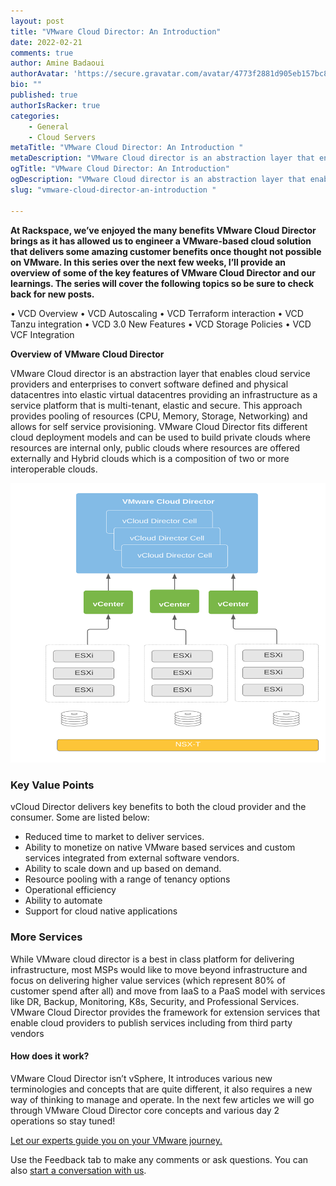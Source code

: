```yaml
---
layout: post
title: "VMware Cloud Director: An Introduction"
date: 2022-02-21
comments: true
author: Amine Badaoui
authorAvatar: 'https://secure.gravatar.com/avatar/4773f2881d905eb157bc8ad84c69f6f7'
bio: ""
published: true
authorIsRacker: true
categories:
    - General
    - Cloud Servers
metaTitle: "VMware Cloud Director: An Introduction "
metaDescription: "VMware Cloud director is an abstraction layer that enables cloud service providers and enterprises to convert software defined and physical datacentres into elastic virtual datacentres providing an infrastructure as a service platform that is multi-tenant, elastic and secure."
ogTitle: "VMware Cloud Director: An Introduction"
ogDescription: "VMware Cloud director is an abstraction layer that enables cloud service providers and enterprises to convert software defined and physical datacentres into elastic virtual datacentres providing an infrastructure as a service platform that is multi-tenant, elastic and secure.  "
slug: "vmware-cloud-director-an-introduction "

---
```

**At Rackspace, we’ve enjoyed the many benefits VMware Cloud Director brings as it has allowed us to engineer a VMware-based cloud solution that delivers some amazing customer benefits once thought not possible on VMware. In this series over the next few weeks, I’ll provide an overview of some of the key features of VMware Cloud Director and our learnings. The series will cover the following topics so be sure to check back for new posts.**

<!--more-->

•	VCD Overview
•	VCD Autoscaling
•	VCD Terraform interaction
•	VCD Tanzu integration
•	VCD 3.0 New Features
•	VCD Storage Policies
•	VCD VCF Integration



**Overview of VMware Cloud Director**

VMware Cloud director is an abstraction layer that enables cloud service providers and enterprises to convert software defined and physical datacentres into elastic virtual datacentres providing an infrastructure as a service platform that is multi-tenant, elastic and secure. This approach provides pooling of resources (CPU, Memory, Storage, Networking) and allows for self service provisioning. VMware Cloud Director fits different cloud deployment models and can be used to build private clouds where resources are internal only, public clouds where resources are offered externally and Hybrid clouds which is a composition of two or more interoperable clouds. 

<img src=Picture1.png title="vmware cloud director" alt="vmware cloud director">

### Key Value Points


vCloud Director delivers key benefits to both the cloud provider and the consumer. Some are listed below: 
   
-	Reduced time to market to deliver services. 
-	Ability to monetize on native VMware based services and custom services integrated from external software vendors.
-	Ability to scale down and up based on demand. 
-	Resource pooling with a range of tenancy options
-	 Operational efficiency 
-	Ability to automate 
-	Support for cloud native applications 

### More Services

While VMware cloud director is a best in class platform for delivering infrastructure, most MSPs would like to move beyond infrastructure and focus on delivering higher value services (which represent 80% of customer spend after all) and move from IaaS to a PaaS model with services like DR, Backup, Monitoring, K8s, Security, and Professional Services. VMware Cloud Director provides the framework for extension services that enable cloud providers to publish services including from third party vendors

#### How does it work?


VMware Cloud Director isn’t vSphere, It introduces various new terminologies and concepts that are quite different, it also requires a new way of thinking to manage and operate. In the next few articles we will go through VMware Cloud Director core concepts and various day 2 operations so stay tuned!


<a class="cta red" id="cta" href="https://www.rackspace.com/cloud/vmware">Let our experts guide you on your VMware journey.</a>

Use the Feedback tab to make any comments or ask questions. You can also
[start a conversation with us](https://www.rackspace.com/contact).

